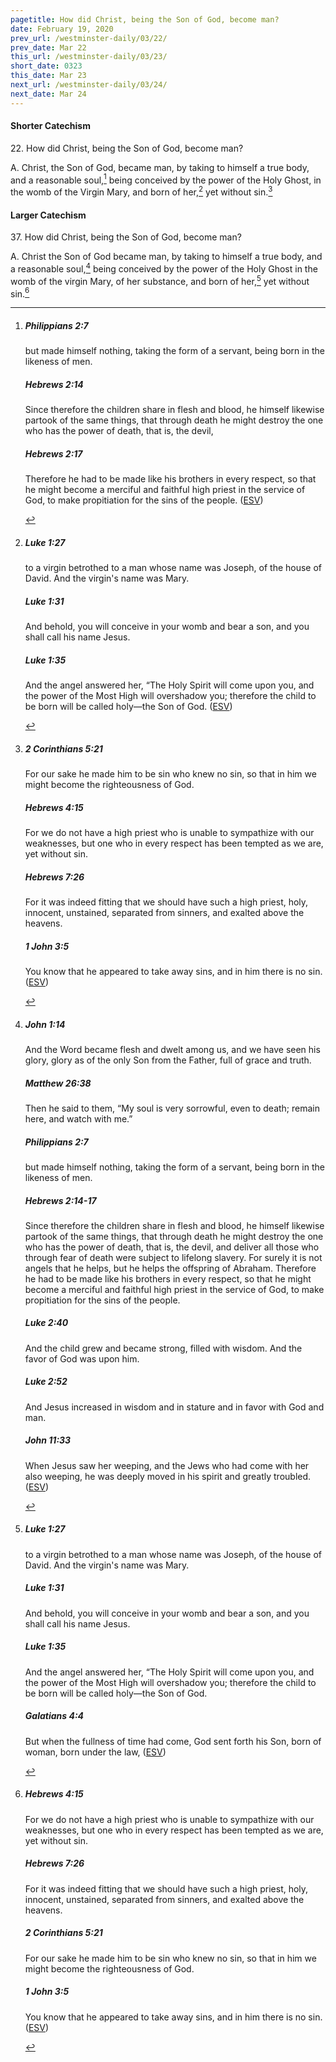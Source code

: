 ```yaml
---
pagetitle: How did Christ, being the Son of God, become man?
date: February 19, 2020
prev_url: /westminster-daily/03/22/
prev_date: Mar 22
this_url: /westminster-daily/03/23/
short_date: 0323
this_date: Mar 23
next_url: /westminster-daily/03/24/
next_date: Mar 24
---
```


#### Shorter Catechism

22\. How did Christ, being the Son of God, become man?

A. Christ, the Son of God, became man, by taking to himself a true body, and a reasonable soul,[^fnref:wsc1] being conceived by the power of the Holy Ghost, in the womb of the Virgin Mary, and born of her,[^fnref:wsc2] yet without sin.[^fnref:wsc3]


[^fnref:wsc1]: <div class="esv"><h5>Philippians 2:7</h5> <div class="esv-text"><p id="p50002007.01-1">but made himself nothing, taking the form of a servant, being born in the likeness of men.</p> </div><h5>Hebrews 2:14</h5> <div class="esv-text"><p id="p58002014.01-2">Since therefore the children share in flesh and blood, he himself likewise partook of the same things, that through death he might destroy the one who has the power of death, that is, the devil,</p> </div><h5>Hebrews 2:17</h5> <div class="esv-text"><p id="p58002017.01-3">Therefore he had to be made like his brothers in every respect, so that he might become a merciful and faithful high priest in the service of God, to make propitiation for the sins of the people.  (<a href="http://www.esv.org" class="copyright">ESV</a>)</p> </div> </div>

[^fnref:wsc2]: <div class="esv"><h5>Luke 1:27</h5> <div class="esv-text"><p id="p42001027.01-1">to a virgin betrothed to a man whose name was Joseph, of the house of David. And the virgin's name was Mary.</p> </div><h5>Luke 1:31</h5> <div class="esv-text"><p id="p42001031.01-2">And behold, you will conceive in your womb and bear a son, and you shall call his name Jesus.</p> </div><h5>Luke 1:35</h5> <div class="esv-text"><p id="p42001035.01-3">And the angel answered her, &#8220;The Holy Spirit will come upon you, and the power of the Most High will overshadow you; therefore the child to be born will be called holy&#8212;the Son of God.  (<a href="http://www.esv.org" class="copyright">ESV</a>)</p> </div> </div>

[^fnref:wsc3]: <div class="esv"><h5>2 Corinthians 5:21</h5> <div class="esv-text"><p id="p47005021.01-1">For our sake he made him to be sin who knew no sin, so that in him we might become the righteousness of God.</p> </div><h5>Hebrews 4:15</h5> <div class="esv-text"><p id="p58004015.01-2">For we do not have a high priest who is unable to sympathize with our weaknesses, but one who in every respect has been tempted as we are, yet without sin.</p> </div><h5>Hebrews 7:26</h5> <div class="esv-text"><p id="p58007026.01-3">For it was indeed fitting that we should have such a high priest, holy, innocent, unstained, separated from sinners, and exalted above the heavens.</p> </div><h5>1 John 3:5</h5> <div class="esv-text"><p id="p62003005.01-4">You know that he appeared to take away sins, and in him there is no sin.  (<a href="http://www.esv.org" class="copyright">ESV</a>)</p> </div> </div>


#### Larger Catechism

37\. How did Christ, being the Son of God, become man?

A. Christ the Son of God became man, by taking to himself a true body, and a reasonable soul,[^fnref:wlc1] being conceived by the power of the Holy Ghost in the womb of the virgin Mary, of her substance, and born of her,[^fnref:wlc2] yet without sin.[^fnref:wlc3]


[^fnref:wlc1]: <div class="esv"><h5>John 1:14</h5> <div class="esv-text"><p id="p43001014.01-1">And the Word became flesh and dwelt among us, and we have seen his glory, glory as of the only Son from the Father, full of grace and truth.</p> </div><h5>Matthew 26:38</h5> <div class="esv-text"><p id="p40026038.01-2">Then he said to them, <span class="woc">&#8220;My soul is very sorrowful, even to death; remain here, and watch with me.&#8221;</span></p> </div><h5>Philippians 2:7</h5> <div class="esv-text"><p id="p50002007.01-3">but made himself nothing, taking the form of a servant, being born in the likeness of men.</p> </div><h5>Hebrews 2:14-17</h5> <div class="esv-text"><p id="p58002014.01-4">Since therefore the children share in flesh and blood, he himself likewise partook of the same things, that through death he might destroy the one who has the power of death, that is, the devil, and deliver all those who through fear of death were subject to lifelong slavery. For surely it is not angels that he helps, but he helps the offspring of Abraham. Therefore he had to be made like his brothers in every respect, so that he might become a merciful and faithful high priest in the service of God, to make propitiation for the sins of the people.</p> </div><h5>Luke 2:40</h5> <div class="esv-text"><p id="p42002040.01-5">And the child grew and became strong, filled with wisdom. And the favor of God was upon him.</p> </div><h5>Luke 2:52</h5> <div class="esv-text"><p id="p42002052.01-6">And Jesus increased in wisdom and in stature and in favor with God and man.</p> </div><h5>John 11:33</h5> <div class="esv-text"><p id="p43011033.01-7">When Jesus saw her weeping, and the Jews who had come with her also weeping, he was deeply moved in his spirit and greatly troubled.  (<a href="http://www.esv.org" class="copyright">ESV</a>)</p> </div> </div>

[^fnref:wlc2]: <div class="esv"><h5>Luke 1:27</h5> <div class="esv-text"><p id="p42001027.01-1">to a virgin betrothed to a man whose name was Joseph, of the house of David. And the virgin's name was Mary.</p> </div><h5>Luke 1:31</h5> <div class="esv-text"><p id="p42001031.01-2">And behold, you will conceive in your womb and bear a son, and you shall call his name Jesus.</p> </div><h5>Luke 1:35</h5> <div class="esv-text"><p id="p42001035.01-3">And the angel answered her, &#8220;The Holy Spirit will come upon you, and the power of the Most High will overshadow you; therefore the child to be born will be called holy&#8212;the Son of God.</p> </div><h5>Galatians 4:4</h5> <div class="esv-text"><p id="p48004004.01-4">But when the fullness of time had come, God sent forth his Son, born of woman, born under the law,  (<a href="http://www.esv.org" class="copyright">ESV</a>)</p> </div> </div>

[^fnref:wlc3]: <div class="esv"><h5>Hebrews 4:15</h5> <div class="esv-text"><p id="p58004015.01-1">For we do not have a high priest who is unable to sympathize with our weaknesses, but one who in every respect has been tempted as we are, yet without sin.</p> </div><h5>Hebrews 7:26</h5> <div class="esv-text"><p id="p58007026.01-2">For it was indeed fitting that we should have such a high priest, holy, innocent, unstained, separated from sinners, and exalted above the heavens.</p> </div><h5>2 Corinthians 5:21</h5> <div class="esv-text"><p id="p47005021.01-3">For our sake he made him to be sin who knew no sin, so that in him we might become the righteousness of God.</p> </div><h5>1 John 3:5</h5> <div class="esv-text"><p id="p62003005.01-4">You know that he appeared to take away sins, and in him there is no sin.  (<a href="http://www.esv.org" class="copyright">ESV</a>)</p> </div> </div>

